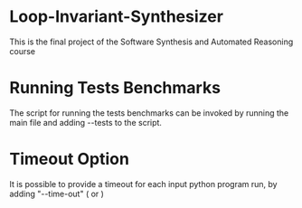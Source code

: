 # Loop-Invariant-Synthesizer
This is the final project of the Software Synthesis and Automated Reasoning course

# Running Tests Benchmarks
The script for running the tests benchmarks can be invoked by running the main file and adding --tests to the script.

# Timeout Option
It is possible to provide a timeout for each input python program run, by adding "--time-out" ( or )

<!--stackedit_data:
eyJoaXN0b3J5IjpbNjU2ODQ2OTMyLDE0ODg5NzM5MDcsLTExMj
c2MTM2OTgsLTExNzk2NTE3OCwtMTU0ODYwNTg2NF19
-->